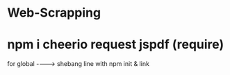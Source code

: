 # Web-Scrapping

# npm i cheerio request jspdf (require)
for global ----> shebang line with npm init & link
